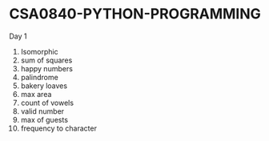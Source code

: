 # CSA0840-PYTHON-PROGRAMMING
Day 1
1. Isomorphic
2. sum of squares
3. happy numbers
4. palindrome
5. bakery loaves
6. max area
7. count of vowels
8. valid number
9. max of guests
10. frequency to character
